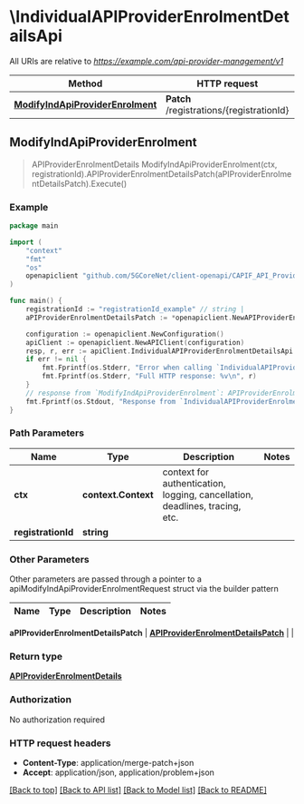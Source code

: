 # \IndividualAPIProviderEnrolmentDetailsApi

All URIs are relative to *https://example.com/api-provider-management/v1*

Method | HTTP request | Description
------------- | ------------- | -------------
[**ModifyIndApiProviderEnrolment**](IndividualAPIProviderEnrolmentDetailsApi.md#ModifyIndApiProviderEnrolment) | **Patch** /registrations/{registrationId} | 



## ModifyIndApiProviderEnrolment

> APIProviderEnrolmentDetails ModifyIndApiProviderEnrolment(ctx, registrationId).APIProviderEnrolmentDetailsPatch(aPIProviderEnrolmentDetailsPatch).Execute()





### Example

```go
package main

import (
    "context"
    "fmt"
    "os"
    openapiclient "github.com/5GCoreNet/client-openapi/CAPIF_API_Provider_Management_API"
)

func main() {
    registrationId := "registrationId_example" // string | 
    aPIProviderEnrolmentDetailsPatch := *openapiclient.NewAPIProviderEnrolmentDetailsPatch() // APIProviderEnrolmentDetailsPatch | 

    configuration := openapiclient.NewConfiguration()
    apiClient := openapiclient.NewAPIClient(configuration)
    resp, r, err := apiClient.IndividualAPIProviderEnrolmentDetailsApi.ModifyIndApiProviderEnrolment(context.Background(), registrationId).APIProviderEnrolmentDetailsPatch(aPIProviderEnrolmentDetailsPatch).Execute()
    if err != nil {
        fmt.Fprintf(os.Stderr, "Error when calling `IndividualAPIProviderEnrolmentDetailsApi.ModifyIndApiProviderEnrolment``: %v\n", err)
        fmt.Fprintf(os.Stderr, "Full HTTP response: %v\n", r)
    }
    // response from `ModifyIndApiProviderEnrolment`: APIProviderEnrolmentDetails
    fmt.Fprintf(os.Stdout, "Response from `IndividualAPIProviderEnrolmentDetailsApi.ModifyIndApiProviderEnrolment`: %v\n", resp)
}
```

### Path Parameters


Name | Type | Description  | Notes
------------- | ------------- | ------------- | -------------
**ctx** | **context.Context** | context for authentication, logging, cancellation, deadlines, tracing, etc.
**registrationId** | **string** |  | 

### Other Parameters

Other parameters are passed through a pointer to a apiModifyIndApiProviderEnrolmentRequest struct via the builder pattern


Name | Type | Description  | Notes
------------- | ------------- | ------------- | -------------

 **aPIProviderEnrolmentDetailsPatch** | [**APIProviderEnrolmentDetailsPatch**](APIProviderEnrolmentDetailsPatch.md) |  | 

### Return type

[**APIProviderEnrolmentDetails**](APIProviderEnrolmentDetails.md)

### Authorization

No authorization required

### HTTP request headers

- **Content-Type**: application/merge-patch+json
- **Accept**: application/json, application/problem+json

[[Back to top]](#) [[Back to API list]](../README.md#documentation-for-api-endpoints)
[[Back to Model list]](../README.md#documentation-for-models)
[[Back to README]](../README.md)

